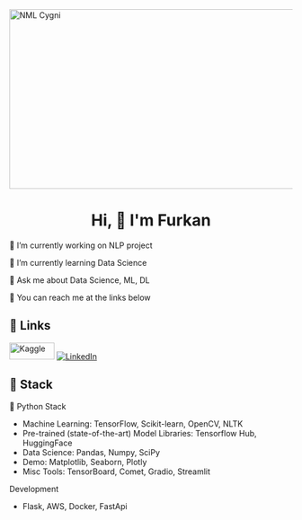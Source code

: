 <img width="600" height="320"  alt="NML Cygni" src="https://steamuserimages-a.akamaihd.net/ugc/780730940915773136/375AF42EA97F9AAD16503299ED096812B30878C0/?imw=5000&imh=5000&ima=fit&impolicy=Letterbox&imcolor=%23000000&letterbox=false">

<h1 align="center">Hi, 👋 I'm Furkan </h1>


🔭 I’m currently working on NLP project

🌱 I’m currently learning Data Science

💬 Ask me about Data Science, ML, DL

🔗 You can reach me at the links below

## 🔗 Links
<a href="https://www.kaggle.com/furkanceyran" target="_blank"><img alt="Kaggle" width="80" height="30" src="https://upload.wikimedia.org/wikipedia/commons/7/7c/Kaggle_logo.png" /></a>
<a href="https://www.linkedin.com/in/furkan-ceyran-843225152/" target="_blank"><img alt="LinkedIn" src="https://img.shields.io/badge/linkedin-%230077B5.svg?&style=for-the-badge&logo=linkedin&logoColor=white" /></a>

## 🔨 Stack 

🐍 Python Stack
- Machine Learning: TensorFlow, Scikit-learn, OpenCV, NLTK
- Pre-trained (state-of-the-art) Model Libraries: Tensorflow Hub, HuggingFace
- Data Science: Pandas, Numpy, SciPy
- Demo: Matplotlib, Seaborn, Plotly
- Misc Tools: TensorBoard, Comet, Gradio, Streamlit

Development
- Flask, AWS, Docker, FastApi
